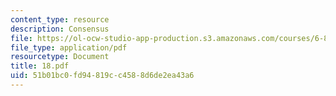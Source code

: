```yaml
---
content_type: resource
description: Consensus
file: https://ol-ocw-studio-app-production.s3.amazonaws.com/courses/6-826-principles-of-computer-systems-spring-2002/51b01bc0fd94819cc4588d6de2ea43a6_18.pdf
file_type: application/pdf
resourcetype: Document
title: 18.pdf
uid: 51b01bc0-fd94-819c-c458-8d6de2ea43a6
---
```

